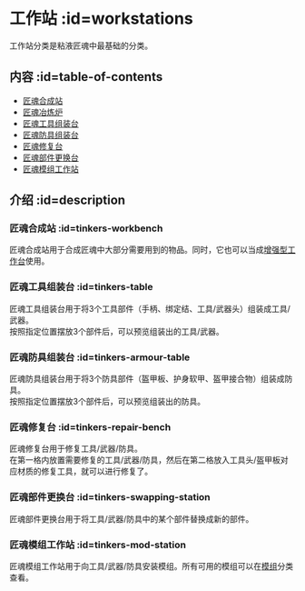 # 工作站 :id=workstations

工作站分类是粘液匠魂中最基础的分类。

## 内容 :id=table-of-contents

- [匠魂合成站](#tinkers-workbench)
- [匠魂冶炼炉](./Tinkers-Smeltery)
- [匠魂工具组装台](#tinkers-table)
- [匠魂防具组装台](#tinkers-armour-table)
- [匠魂修复台](#tinkers-repair-bench)
- [匠魂部件更换台](#tinkers-swapping-station)
- [匠魂模组工作站](#tinkers-mod-station)

## 介绍 :id=description

### 匠魂合成站 :id=tinkers-workbench

匠魂合成站用于合成匠魂中大部分需要用到的物品。同时，它也可以当成[增强型工作台](https://slimefun-wiki.guizhanss.cn/Enhanced-Crafting-Table)使用。

### 匠魂工具组装台 :id=tinkers-table

匠魂工具组装台用于将3个工具部件（手柄、绑定结、工具/武器头）组装成工具/武器。  
按照指定位置摆放3个部件后，可以预览组装出的工具/武器。

### 匠魂防具组装台 :id=tinkers-armour-table

匠魂防具组装台用于将3个防具部件（盔甲板、护身软甲、盔甲接合物）组装成防具。  
按照指定位置摆放3个部件后，可以预览组装出的防具。

### 匠魂修复台 :id=tinkers-repair-bench

匠魂修复台用于修复工具/武器/防具。  
在第一格内放置需要修复的工具/武器/防具，然后在第二格放入工具头/盔甲板对应材质的修复工具，就可以进行修复了。

### 匠魂部件更换台 :id=tinkers-swapping-station

匠魂部件更换台用于将工具/武器/防具中的某个部件替换成新的部件。

### 匠魂模组工作站 :id=tinkers-mod-station

匠魂模组工作站用于向工具/武器/防具安装模组。所有可用的模组可以在[模组](./Modifications)分类查看。
